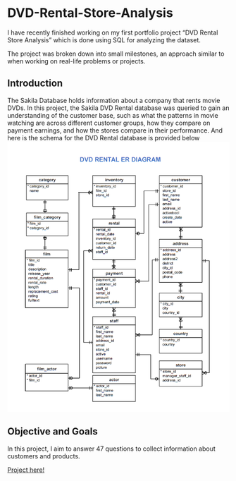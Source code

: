 # DVD-Rental-Store-Analysis
I have recently finished working on my first portfolio project “DVD Rental Store Analysis” which is done using SQL for analyzing the dataset.

The project was broken down into small milestones, an approach similar to when working on real-life problems or projects.

## Introduction
The Sakila Database holds information about a company that rents movie DVDs. In this project, the Sakila DVD Rental database was queried to gain an understanding of the customer base, such as what the patterns in movie watching are across different customer groups, how they compare on payment earnings, and how the stores compare in their performance.
And here is the schema for the DVD Rental database is provided below
![Sakila Database ERD](https://github.com/DuyDuong47/DVD-Rental-Store-Analysis/blob/a7963aaf9d82bad997960c9a988fe9f8606e96a4/erd-sakila.png)

## Objective and Goals
In this project, I aim to answer 47 questions to collect information about customers and products.

[Project here!](https://github.com/DuyDuong47/DVD-Rental-Store-Analysis/blob/a7963aaf9d82bad997960c9a988fe9f8606e96a4/DVD%20Rental%20Store%20Analysis/Sakila-Analysis.sql)
